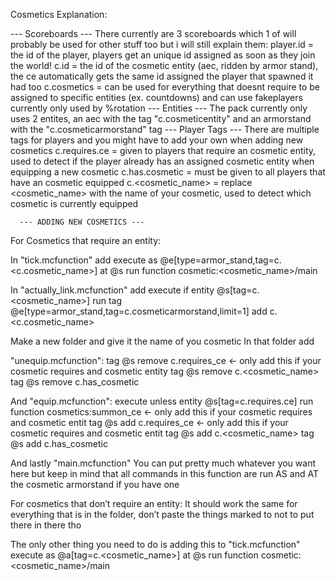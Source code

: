 <Unnamed Project> Cosmetics
Explanation:
  
   --- Scoreboards ---
 There currently are 3 scoreboards which 1 of will probably be used for other stuff too but i will still explain them:
 player.id = the id of the player, players get an unique id assigned as soon as they join the world!
 c.id = the id of the cosmetic entity (aec, ridden by armor stand), the ce automatically gets the same id assigned the player that spawned it   had too
 c.cosmetics = can be used for everything that doesnt require to be assigned to specific entities (ex. countdowns) and can use fakeplayers
 currently only used by %rotation
    --- Entities ---
 The pack currently only uses 2 entites, an aec with the tag "c.cosmeticentity" and an armorstand with the "c.cosmeticarmorstand" tag
    --- Player Tags ---
 There are multiple tags for players and you might have to add your own when adding new cosmetics
 c.requires.ce = given to players that require an cosmetic entity, used to detect if the player already has an assigned cosmetic entity when    equipping a new cosmetic
 c.has.cosmetic = must be given to all players that have an cosmetic equipped
 c.<cosmetic_name> = replace <cosmetic_name> with the name of your cosmetic, used to detect which cosmetic is currently equipped



      --- ADDING NEW COSMETICS ---
  
For Cosmetics that require an entity:
  
In "tick.mcfunction" add 
execute as @e[type=armor_stand,tag=c.<c.cosmetic_name>] at @s run function cosmetic:<cosmetic_name>/main
  
In "actually_link.mcfunction" add 
  execute if entity @s[tag=c.<cosmetic_name>] run tag @e[type=armor_stand,tag=c.cosmeticarmorstand,limit=1] add c.<c.cosmetic_name>

Make a new folder and give it the name of you cosmetic
In that folder add
  
"unequip.mcfunction":
  tag @s remove c.requires_ce <- only add this if your cosmetic requires and cosmetic entity
  tag @s remove c.<cosmetic_name>
  tag @s remove c.has_cosmetic

And "equip.mcfunction":
  execute unless entity @s[tag=c.requires.ce] run function cosmetics:summon_ce <- only add this if your cosmetic requires and cosmetic entit
  tag @s add c.requires_ce <- only add this if your cosmetic requires and cosmetic entit
  tag @s add c.<cosmetic_name>
  tag @s add c.has_cosmetic

And lastly "main.mcfunction"
You can put pretty much whatever you want here but keep in mind that all commands in this function are run AS and AT the cosmetic armorstand if you have one
  
  
  
For cosmetics that don’t require an entity:
It should work the same for everything that is in the folder, don’t paste the things marked to not to put there in there tho

The only other thing you need to do is adding this to "tick.mcfunction"
execute as @a[tag=c.<cosmetic_name>] at @s run function cosmetic:<cosmetic_name>/main
